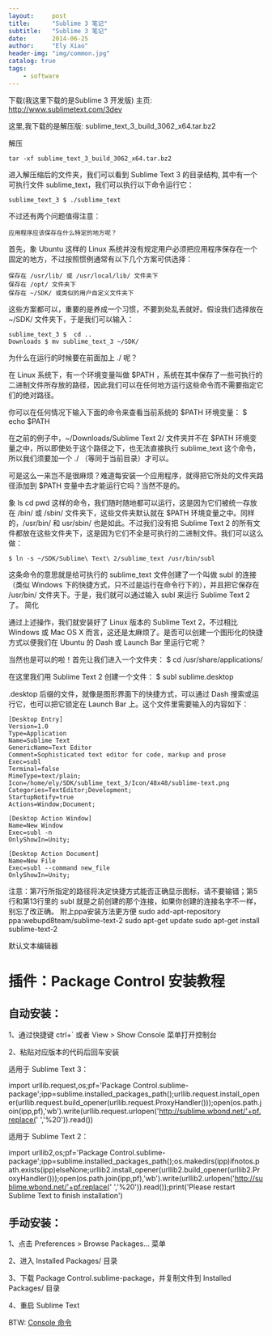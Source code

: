 ```yaml
---
layout:     post
title:      "Sublime 3 笔记"
subtitle:   "Sublime 3 笔记"
date:       2014-06-25
author:     "Ely Xiao"
header-img: "img/common.jpg"
catalog: true
tags:
    - software
---
```


下载(我这里下载的是Sublime 3 开发版)
主页: http://www.sublimetext.com/3dev

这里,我下载的是解压版: sublime_text_3_build_3062_x64.tar.bz2

解压

	tar -xf sublime_text_3_build_3062_x64.tar.bz2

进入解压缩后的文件夹，我们可以看到 Sublime Text 3 的目录结构, 其中有一个可执行文件 sublime_text，我们可以执行以下命令运行它：
	
	sublime_text_3 $ ./sublime_text

不过还有两个问题值得注意：

	应用程序应该保存在什么特定的地方呢？
首先，象 Ubuntu 这样的 Linux 系统并没有规定用户必须把应用程序保存在一个固定的地方，不过按照惯例通常有以下几个方案可供选择：

	保存在 /usr/lib/ 或 /usr/local/lib/ 文件夹下
	保存在 /opt/ 文件夹下
	保存在 ~/SDK/ 或类似的用户自定义文件夹下

这些方案都可以，重要的是养成一个习惯，不要到处乱丢就好。假设我们选择放在 ~/SDK/ 文件夹下，于是我们可以输入：

	sublime_text_3 $  cd ..
	Downloads $ mv sublime_text_3 ~/SDK/	
	
为什么在运行的时候要在前面加上 ./ 呢？

在 Linux 系统下，有一个环境变量叫做 $PATH ，系统在其中保存了一些可执行的二进制文件所存放的路径，因此我们可以在任何地方运行这些命令而不需要指定它们的绝对路径。

你可以在任何情况下输入下面的命令来查看当前系统的 $PATH 环境变量：
$ echo $PATH

在之前的例子中，~/Downloads/Sublime Text 2/ 文件夹并不在 $PATH 环境变量之中，所以即使处于这个路径之下，也无法直接执行 sublime_text 这个命令，所以我们须要加一个 ./ （等同于当前目录）才可以。

可是这么一来岂不是很麻烦？难道每安装一个应用程序，就得把它所处的文件夹路径添加到 $PATH 变量中去才能运行它吗？当然不是的。

象 ls cd pwd 这样的命令，我们随时随地都可以运行，这是因为它们被统一存放在 /bin/ 或 /sbin/ 文件夹下，这些文件夹默认就在 $PATH 环境变量之中。同样的，/usr/bin/ 和 usr/sbin/ 也是如此。不过我们没有把 Sublime Text 2 的所有文件都放在这些文件夹下，这是因为它们不全是可执行的二进制文件。我们可以这么做：

	$ ln -s ~/SDK/Sublime\ Text\ 2/sublime_text /usr/bin/subl

这条命令的意思就是给可执行的 sublime_text 文件创建了一个叫做 subl 的连接（类似 Windows 下的快捷方式，只不过是运行在命令行下的），并且把它保存在 /usr/bin/ 文件夹下。于是，我们就可以通过输入 subl 来运行 Sublime Text 2 了。
简化

通过上述操作，我们就安装好了 Linux 版本的 Sublime Text 2，不过相比 Windows 或 Mac OS X 而言，这还是太麻烦了。是否可以创建一个图形化的快捷方式以便我们在 Ubuntu 的 Dash 或 Launch Bar 里运行它呢？

当然也是可以的啦！首先让我们进入一个文件夹：
$ cd /usr/share/applications/

在这里我们用 Sublime Text 2 创建一个文件：
$ subl sublime.desktop

.desktop 后缀的文件，就像是图形界面下的快捷方式，可以通过 Dash 搜索或运行它，也可以把它锁定在 Launch Bar 上。这个文件里需要输入的内容如下：

	[Desktop Entry]
    Version=1.0
    Type=Application
    Name=Sublime Text
    GenericName=Text Editor
    Comment=Sophisticated text editor for code, markup and prose
    Exec=subl
    Terminal=false
    MimeType=text/plain;
    Icon=/home/ely/SDK/sublime_text_3/Icon/48x48/sublime-text.png
    Categories=TextEditor;Development;
    StartupNotify=true
    Actions=Window;Document;
    
    [Desktop Action Window]
    Name=New Window
    Exec=subl -n
    OnlyShowIn=Unity;
    
    [Desktop Action Document]
    Name=New File
    Exec=subl --command new_file
    OnlyShowIn=Unity;
    
注意：第7行所指定的路径将决定快捷方式能否正确显示图标，请不要输错；第5行和第13行里的 subl 就是之前创建的那个连接，如果你创建的连接名字不一样，别忘了改正确。
附上ppa安装方法更方便
sudo add-apt-repository ppa:webupd8team/sublime-text-2
sudo apt-get update
sudo apt-get install sublime-text-2


默认文本编辑器

插件：Package Control 安装教程
===
自动安装：
---

1、通过快捷键 ctrl+` 或者 View > Show Console 菜单打开控制台

2、粘贴对应版本的代码后回车安装

适用于 Sublime Text 3：

import  urllib.request,os;pf='Package Control.sublime-package';ipp=sublime.installed_packages_path();urllib.request.install_opener(urllib.request.build_opener(urllib.request.ProxyHandler()));open(os.path.join(ipp,pf),'wb').write(urllib.request.urlopen('http://sublime.wbond.net/'+pf.replace(' ','%20')).read())


适用于 Sublime Text 2：

import  urllib2,os;pf='Package Control.sublime-package';ipp=sublime.installed_packages_path();os.makedirs(ipp)ifnotos.path.exists(ipp)elseNone;urllib2.install_opener(urllib2.build_opener(urllib2.ProxyHandler()));open(os.path.join(ipp,pf),'wb').write(urllib2.urlopen('http://sublime.wbond.net/'+pf.replace(' ','%20')).read());print('Please restart Sublime Text to finish installation')

手动安装：
------
1、点击 Preferences > Browse Packages… 菜单

2、进入 Installed Packages/ 目录

3、下载 Package Control.sublime-package，并复制文件到 Installed Packages/ 目录

4、重启 Sublime Text

BTW: [Console 命令](http://www.sublimetext.com/docs/commands)
